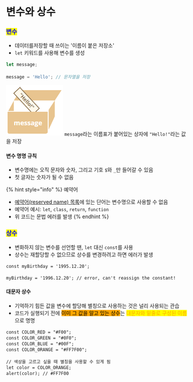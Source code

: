 # 변수와 상수

### <mark style="color:blue;">변수</mark>

* 데이터를저장할 때 쓰이는 '이름이 붙은 저장소'
* `let` 키워드를 사용해 변수를 생성  &#x20;

```jsx
let message;

message = 'Hello'; // 문자열을 저장
```

![](<../../.gitbook/assets/image (2) (1) (1) (1).png>) `message`라는 이름표가 붙어있는 상자에 `"Hello!"`라는 값을 저장



#### 변수 명명 규칙

* 변수명에는 오직 문자와 숫자, 그리고 기호 `$`와 `_`만 들어갈 수 있음
* 첫 글자는 숫자가 될 수 없음 &#x20;

{% hint style="info" %}
예약어

* [예약어(reserved name) 목록](https://developer.mozilla.org/en-US/docs/Web/JavaScript/Reference/Lexical\_grammar#Keywords)에 있는 단어는 변수명으로 사용할 수 없음
* 예약어 예시: `let`, `class`, `return`, `function`
* 위 코드는 문법 에러를 발생
{% endhint %}



### <mark style="color:blue;">상수</mark>

* 변화하지 않는 변수를 선언할 땐, `let` 대신 `const`를 사용
* 상수는 재할당할 수 없으므로 상수를 변경하려고 하면 에러가 발생

```
const myBirthday = '1995.12.20';

myBirthday = '1996.12.20'; // error, can't reassign the constant!
```



#### 대문자 상수&#x20;

* 기억하기 힘든 값을 변수에 할당해 별칭으로 사용하는 것은 널리 사용되는 관습
* 코드가 실행되기 전에 <mark style="background-color:orange;">이미 그 값을 알고 있는 상수</mark>는 <mark style="color:orange;">대문자와 밑줄로 구성된 이름</mark>으로 명명

```
const COLOR_RED = "#F00";
const COLOR_GREEN = "#0F0";
const COLOR_BLUE = "#00F";
const COLOR_ORANGE = "#FF7F00";

// 색상을 고르고 싶을 때 별칭을 사용할 수 있게 됨  
let color = COLOR_ORANGE;
alert(color); // #FF7F00
```



